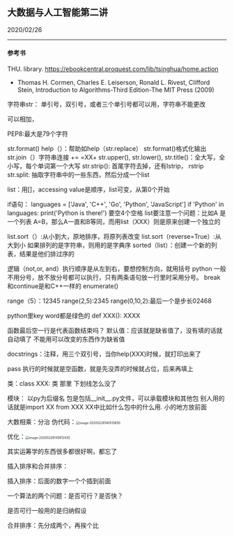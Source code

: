 ## 大数据与人工智能第二讲

2020/02/26

-----

#### 参考书

THU. library.
https://ebookcentral.proquest.com/lib/tsinghua/home.action

- Thomas H. Cormen, Charles E. Leiserson, Ronald L. Rivest, Clifford Stein, Introduction to Algorithms-Third Edition-The MIT Press (2009)

字符串str：
单引号，双引号，或者三个单引号都可以用，字符串不能更改

可以相加，

PEP8:最大是79个字符

str.format()
help（）：帮助如help（str.replace）
str.format()格式化输出
str.join（）字符串连接
+=   =XX+
str.upper(), str.lower(), str.title()：全大写，全小写，每个单词第一个大写
str.strip(): 首尾字符去掉，还有lstrip， rstrip
str.split: 抽取字符串中的一些东西，然后分成一个list

list：用[]，accessing value是顺序，list可变，从第0个开始

if语句：
languages = ['Java', 'C++', 'Go', 'Python', 'JavaScript']
if 'Python' in languages:
    print('Python is there!')
    要空4个空格
list要注意一个问题：比如A 是一个列表 A=B，那么A一直和B等同，而用list（XXX）则是原来创建一个独立的

list.sort（）:从小到大，原地排序，将原列表改变
list.sort（reverse=True）:从大到小
如果排列的是字符串，则用的是字典序
sorted（list）：创建一个新的列表，结果是他们排过序的

逻辑（not,or, and）执行顺序是从左到右，要想控制方向，就用括号
python 一般不用分号，放不放分号都可以执行，只有两条语句放一行里时采用分号。
break 和continue是和C++一样的
enumerate()

range（5）：12345
range(2,5):2345
range(0,10,2):最后一个是步长02468

python里key word都是绿色的
def XXX():
    XXXX
    
函数最后空一行是代表函数结束吗？
默认值：应该就是缺省值了，没有填的话就自动填了
不能用可以改变的东西作为缺省值

docstrings：注释，用三个双引号，当你help(XXX)时候，就打印出来了

pass 执行的时候就是空函数，就是先没弄的时候就占位，后来再填上

类：class XXX:
类 那里 下划线怎么没了

模块： 以py为后缀名
包是包括__init__.py文件，可以承载模块和其他包
别人用的话就是import XX from XXX
XX中比如什么包中的什么用. 小的地方放前面

大数相乘：分治
伪代码：<img src="C:\Users\wangy\AppData\Roaming\Typora\typora-user-images\image-20200226145513850.png" alt="image-20200226145513850" style="zoom:50%;" />

优化：<img src="C:\Users\wangy\AppData\Roaming\Typora\typora-user-images\image-20200226145812430.png" alt="image-20200226145812430" style="zoom:50%;" />

其实运筹学的东西很多都很好啊，都忘了

插入排序和合并排序：

插入排序：后面的数字一个个插到前面

一个算法的两个问题：是否可行？是否快？

是否可行一般用的是归纳假设

合并排序：先分成两个，再挨个比